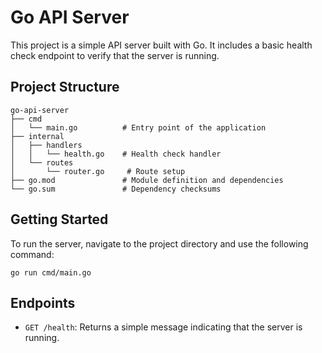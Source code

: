 # Go API Server

This project is a simple API server built with Go. It includes a basic health check endpoint to verify that the server is running.

## Project Structure

```
go-api-server
├── cmd
│   └── main.go          # Entry point of the application
├── internal
│   ├── handlers
│   │   └── health.go    # Health check handler
│   └── routes
│       └── router.go     # Route setup
├── go.mod               # Module definition and dependencies
└── go.sum               # Dependency checksums
```

## Getting Started

To run the server, navigate to the project directory and use the following command:

```
go run cmd/main.go
```

## Endpoints

- `GET /health`: Returns a simple message indicating that the server is running.